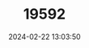 ---
title: "19592"
category: "Rhinophylla fischerae"
draft: false
date: 2024-02-22 13:03:50
languages:
  English: ["Fischer's Little Fruit Bat"]
---
